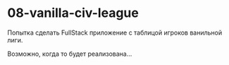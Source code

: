 # 08-vanilla-civ-league
Попытка сделать FullStack приложение с таблицой игроков ванильной лиги.

Возможно, когда то будет реализована...
